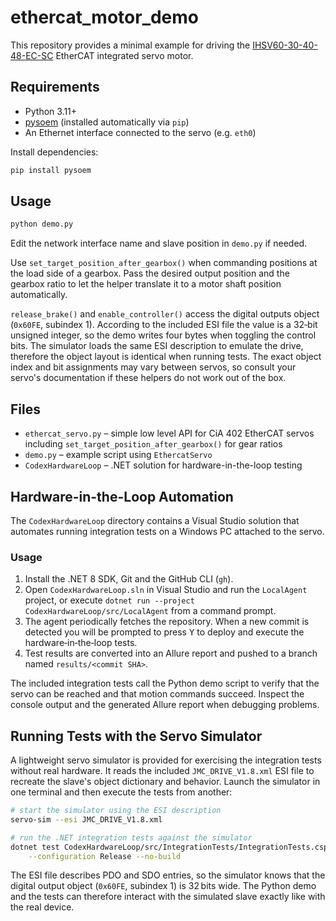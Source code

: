# ethercat_motor_demo

This repository provides a minimal example for driving the
[IHSV60-30-40-48-EC-SC](https://www.alibaba.com/product-detail/IHSV60-30-40-48-EC-SC_1601039441757.html)
EtherCAT integrated servo motor.

## Requirements

- Python 3.11+
- [pysoem](https://github.com/bnjmnp/pysoem) (installed automatically via `pip`)
- An Ethernet interface connected to the servo (e.g. `eth0`)

Install dependencies:

```bash
pip install pysoem
```

## Usage


```bash
python demo.py
```

Edit the network interface name and slave position in `demo.py` if needed.

Use `set_target_position_after_gearbox()` when commanding positions at the
load side of a gearbox.  Pass the desired output position and the gearbox ratio
to let the helper translate it to a motor shaft position automatically.

`release_brake()` and `enable_controller()` access the digital outputs object
(`0x60FE`, subindex 1).  According to the included ESI file the value is a
32‑bit unsigned integer, so the demo writes four bytes when toggling the
control bits.  The simulator loads the same ESI description to emulate the
drive, therefore the object layout is identical when running tests.  The exact
object index and bit assignments may vary between servos, so consult your
servo's documentation if these helpers do not work out of the box.

## Files

 - `ethercat_servo.py` – simple low level API for CiA&nbsp;402 EtherCAT servos
   including `set_target_position_after_gearbox()` for gear ratios
 - `demo.py` – example script using `EthercatServo`
- `CodexHardwareLoop` – .NET solution for hardware-in-the-loop testing

## Hardware-in-the-Loop Automation

The `CodexHardwareLoop` directory contains a Visual Studio solution that
automates running integration tests on a Windows PC attached to the servo.

### Usage

1. Install the .NET 8 SDK, Git and the GitHub CLI (`gh`).
2. Open `CodexHardwareLoop.sln` in Visual Studio and run the `LocalAgent` project,
   or execute `dotnet run --project CodexHardwareLoop/src/LocalAgent` from a
   command prompt.
3. The agent periodically fetches the repository. When a new commit is detected
   you will be prompted to press <kbd>Y</kbd> to deploy and execute the
   hardware‑in‑the‑loop tests.
4. Test results are converted into an Allure report and pushed to a branch named
   `results/<commit SHA>`.

The included integration tests call the Python demo script to verify that the
servo can be reached and that motion commands succeed.  Inspect the console
output and the generated Allure report when debugging problems.

## Running Tests with the Servo Simulator

A lightweight servo simulator is provided for exercising the integration tests
without real hardware.  It reads the included `JMC_DRIVE_V1.8.xml` ESI file to
recreate the slave's object dictionary and behavior.  Launch the simulator in
one terminal and then execute the tests from another:

```bash
# start the simulator using the ESI description
servo-sim --esi JMC_DRIVE_V1.8.xml

# run the .NET integration tests against the simulator
dotnet test CodexHardwareLoop/src/IntegrationTests/IntegrationTests.csproj \
    --configuration Release --no-build
```

The ESI file describes PDO and SDO entries, so the simulator knows that the
digital output object (`0x60FE`, subindex 1) is 32 bits wide.  The Python demo
and the tests can therefore interact with the simulated slave exactly like with
the real device.
